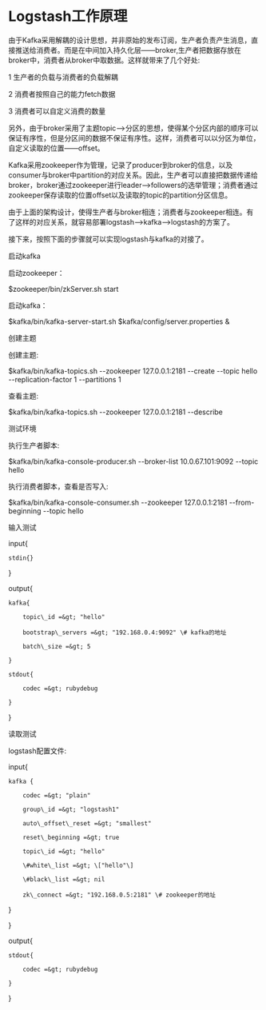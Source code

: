 # Logstash工作原理

由于Kafka采用解耦的设计思想，并非原始的发布订阅，生产者负责产生消息，直接推送给消费者。而是在中间加入持久化层——broker,生产者把数据存放在broker中，消费者从broker中取数据。这样就带来了几个好处:



1 生产者的负载与消费者的负载解耦

2 消费者按照自己的能力fetch数据

3 消费者可以自定义消费的数量

另外，由于broker采用了主题topic--&gt;分区的思想，使得某个分区内部的顺序可以保证有序性，但是分区间的数据不保证有序性。这样，消费者可以以分区为单位，自定义读取的位置——offset。



Kafka采用zookeeper作为管理，记录了producer到broker的信息，以及consumer与broker中partition的对应关系。因此，生产者可以直接把数据传递给broker，broker通过zookeeper进行leader--&gt;followers的选举管理；消费者通过zookeeper保存读取的位置offset以及读取的topic的partition分区信息。







由于上面的架构设计，使得生产者与broker相连；消费者与zookeeper相连。有了这样的对应关系，就容易部署logstash--&gt;kafka--&gt;logstash的方案了。



接下来，按照下面的步骤就可以实现logstash与kafka的对接了。





启动kafka

启动zookeeper：



$zookeeper/bin/zkServer.sh start

启动kafka：



$kafka/bin/kafka-server-start.sh $kafka/config/server.properties &

创建主题

创建主题:



$kafka/bin/kafka-topics.sh --zookeeper 127.0.0.1:2181 --create --topic hello --replication-factor 1 --partitions 1

查看主题:



$kafka/bin/kafka-topics.sh --zookeeper 127.0.0.1:2181 --describe

测试环境

执行生产者脚本:



$kafka/bin/kafka-console-producer.sh --broker-list 10.0.67.101:9092 --topic hello

执行消费者脚本，查看是否写入:



$kafka/bin/kafka-console-consumer.sh --zookeeper 127.0.0.1:2181 --from-beginning --topic hello

输入测试

input{

    stdin{}

}

output{

    kafka{

        topic\_id =&gt; "hello"

        bootstrap\_servers =&gt; "192.168.0.4:9092" \# kafka的地址

        batch\_size =&gt; 5

    }

    stdout{

        codec =&gt; rubydebug

    }

}

读取测试

logstash配置文件:



input{

    kafka {

        codec =&gt; "plain"

        group\_id =&gt; "logstash1"

        auto\_offset\_reset =&gt; "smallest"

        reset\_beginning =&gt; true

        topic\_id =&gt; "hello"

        \#white\_list =&gt; \["hello"\]

        \#black\_list =&gt; nil

        zk\_connect =&gt; "192.168.0.5:2181" \# zookeeper的地址

   }



}

output{

    stdout{

        codec =&gt; rubydebug

    }

}



